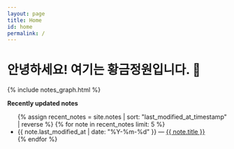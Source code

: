 ```yaml
---
layout: page
title: Home
id: home
permalink: /
---
```


# 안녕하세요! 여기는 황금정원입니다. 🌱

  {% include notes_graph.html %}


<strong>Recently updated notes</strong>

<ul>
  {% assign recent_notes = site.notes | sort: "last_modified_at_timestamp" | reverse %}
  {% for note in recent_notes limit: 5 %}
    <li>
      {{ note.last_modified_at | date: "%Y-%m-%d" }} — <a class="internal-link" href="{{ site.baseurl }}{{ note.url }}">{{ note.title }}</a>
    </li>
  {% endfor %}
</ul>

